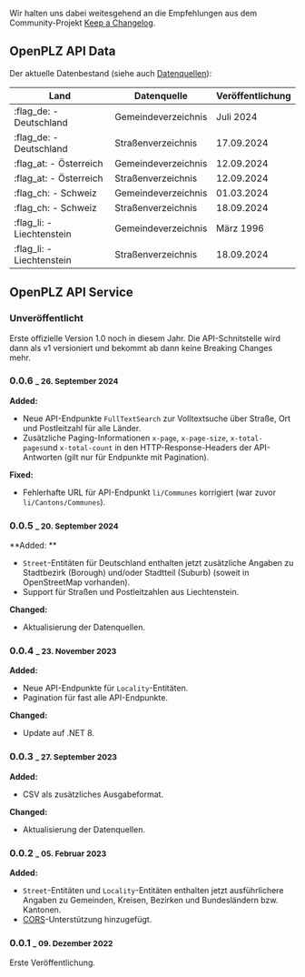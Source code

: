 Wir halten uns dabei weitesgehend an die Empfehlungen aus dem Community-Projekt [Keep a Changelog](https://keepachangelog.com/de).

## OpenPLZ API Data

Der aktuelle Datenbestand (siehe auch [Datenquellen](sources.md)):

Land                      | Datenquelle         | Veröffentlichung
--------------------------|---------------------|-----------------
:flag_de: - Deutschland   | Gemeindeverzeichnis | Juli 2024
:flag_de: - Deutschland   | Straßenverzeichnis  | 17.09.2024
:flag_at: - Österreich    | Gemeindeverzeichnis | 12.09.2024
:flag_at: - Österreich    | Straßenverzeichnis  | 12.09.2024
:flag_ch: - Schweiz       | Gemeindeverzeichnis | 01.03.2024
:flag_ch: - Schweiz       | Straßenverzeichnis  | 18.09.2024
:flag_li: - Liechtenstein | Gemeindeverzeichnis | März 1996
:flag_li: - Liechtenstein | Straßenverzeichnis  | 18.09.2024

## OpenPLZ API Service

### Unveröffentlicht

Erste offizielle Version 1.0 noch in diesem Jahr. Die API-Schnitstelle wird dann als v1 versioniert und bekommt ab dann keine Breaking Changes mehr.

### 0.0.6 <small>_ 26. September 2024</small>

**Added:** 

+ Neue API-Endpunkte `FullTextSearch` zur Volltextsuche über Straße, Ort und Postleitzahl für alle Länder.
+ Zusätzliche Paging-Informationen `x-page`, `x-page-size`, `x-total-pages`und `x-total-count` in den HTTP-Response-Headers der API-Antworten (gilt nur für Endpunkte mit Pagination). 

**Fixed:**

+ Fehlerhafte URL für API-Endpunkt `li/Communes` korrigiert (war zuvor `li/Cantons/Communes`).

### 0.0.5 <small>_ 20. September 2024</small>

**Added: **

+ `Street`-Entitäten für Deutschland enthalten jetzt zusätzliche Angaben zu Stadtbezirk (Borough) und/oder Stadtteil (Suburb) (soweit in OpenStreetMap vorhanden).
+ Support für Straßen und Postleitzahlen aus Liechtenstein.

**Changed:**

+ Aktualisierung der Datenquellen.

### 0.0.4 <small>_ 23. November 2023</small>

**Added:**

+ Neue API-Endpunkte für `Locality`-Entitäten.
+ Pagination für fast alle API-Endpunkte.

**Changed:**

+ Update auf .NET 8.

### 0.0.3 <small>_ 27. September 2023</small>

**Added:**

+ CSV als zusätzliches Ausgabeformat.

**Changed:**

+ Aktualisierung der Datenquellen.

### 0.0.2 <small>_ 05. Februar 2023</small>

**Added:**

+ `Street`-Entitäten und `Locality`-Entitäten enthalten jetzt ausführlichere Angaben zu Gemeinden, Kreisen, Bezirken und Bundesländern bzw. Kantonen.
+ [CORS](https://developer.mozilla.org/en-US/docs/Web/HTTP/CORS)-Unterstützung hinzugefügt.

### 0.0.1 <small>_ 09. Dezember 2022</small>

Erste Veröffentlichung.